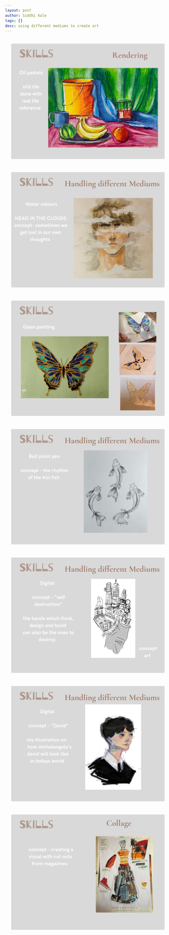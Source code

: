 ```yaml
---
layout: post
author: Siddhi Kale
tags: []
desc: using different mediums to create art
---
```


<img src="/assets/images/portfolio/skills/14.png" style="border-radius: 5%; padding:20px">
<img src="/assets/images/portfolio/skills/15.png" style="border-radius: 5%; padding:20px">
<img src="/assets/images/portfolio/skills/16.png" style="border-radius: 5%; padding:20px">
<img src="/assets/images/portfolio/skills/17.png" style="border-radius: 5%; padding:20px">
<img src="/assets/images/portfolio/skills/18.png" style="border-radius: 5%; padding:20px">
<img src="/assets/images/portfolio/skills/19.png" style="border-radius: 5%; padding:20px">
<img src="/assets/images/portfolio/skills/20.png" style="border-radius: 5%; padding:20px">
